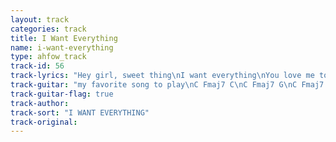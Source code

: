 ```yaml
---
layout: track
categories: track
title: I Want Everything
name: i-want-everything
type: ahfow_track
track-id: 56
track-lyrics: "Hey girl, sweet thing\nI want everything\nYou love me too\nAnd I want you\n\nWell I think I'm gonna\nJump right through your window\nAnd I think I'm gonna\nJump into your life\n\nCause you got me in a bad situation\nAnd I want you\n\nWell the TV says that\nLove is all around us\nAnd the astronauts\nCan feel it far away\n\nBut it's got me in a bad situation\nAnd I want you\n\nYeah I think I'm gonna\nTake a short vacation\nAnd I think we're gonna\nHave to start anew\n\nCause you got me in a bad situation\nAnd I want you"
track-guitar: "my favorite song to play\nC Fmaj7 C\nC Fmaj7 G\nC Fmaj7 C Amin\nC Fmaj7 C\n(provided by brad)"
track-guitar-flag: true
track-author: 
track-sort: "I WANT EVERYTHING"
track-original: 
---
```

